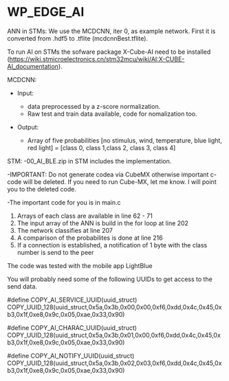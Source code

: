 # WP_EDGE_AI
ANN in STMs:
We use the MCDCNN, iter 0, as example network. First it is converted from .hdf5 to .tflite (mcdcnnBest.tflite).

To run AI on STMs the sofware package X-Cube-AI need to be installed (https://wiki.stmicroelectronics.cn/stm32mcu/wiki/AI:X-CUBE-AI_documentation).

MCDCNN:

- Input: 
  - data preprocessed by a z-score normalization.
  - Raw test and train data available, code for nomalization too.
  
- Output:
  - Array of five probabilities [no stimulus, wind, temperature, blue light, red light] = [class 0, class 1,class 2, class 3, class 4]

STM:
-00_AI_BLE.zip in STM includes the implementation.

-IMPORTANT: Do not generate codea via CubeMX otherwise important c-code will be deleted. If you need to run Cube-MX, let me know. I will point you to the deleted code.

-The important code for you is in main.c
  1) Arrays of each class are available in line 62 - 71
  2) The input array of the ANN is build in the for loop at line 202
  3) The network classifies at line 207
  4) A comparison of the probabilites is done at line 216
  5) If a connection is established, a notification of 1 byte with the class number is send to the peer
  
The code was tested with the mobile app LightBlue

You will probably need some of the following UUIDs to get access to the send data.

#define COPY_AI_SERVICE_UUID(uuid_struct)            COPY_UUID_128(uuid_struct,0x5a,0x3b,0x00,0x00,0xf6,0xdd,0x4c,0x45,0xb3,0x1f,0xe8,0x9c,0x05,0xae,0x33,0x90)

#define COPY_AI_CHARAC_UUID(uuid_struct)             COPY_UUID_128(uuid_struct,0x5a,0x3b,0x01,0x00,0xf6,0xdd,0x4c,0x45,0xb3,0x1f,0xe8,0x9c,0x05,0xae,0x33,0x90)

#define COPY_AI_NOTIFY_UUID(uuid_struct)             COPY_UUID_128(uuid_struct,0x5a,0x3b,0x02,0x03,0xf6,0xdd,0x4c,0x45,0xb3,0x1f,0xe8,0x9c,0x05,0xae,0x33,0x90)


